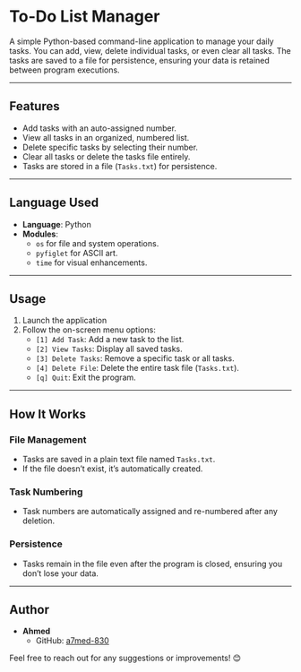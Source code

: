 
# To-Do List Manager  

A simple Python-based command-line application to manage your daily tasks. You can add, view, delete individual tasks, or even clear all tasks. The tasks are saved to a file for persistence, ensuring your data is retained between program executions.

---

## Features
- Add tasks with an auto-assigned number.
- View all tasks in an organized, numbered list.
- Delete specific tasks by selecting their number.
- Clear all tasks or delete the tasks file entirely.
- Tasks are stored in a file (`Tasks.txt`) for persistence.

---

## Language Used
- **Language**: Python
- **Modules**: 
  - `os` for file and system operations.
  - `pyfiglet` for ASCII art.
  - `time` for visual enhancements.
---

## Usage
1. Launch the application
2. Follow the on-screen menu options:
   - `[1] Add Task`: Add a new task to the list.
   - `[2] View Tasks`: Display all saved tasks.
   - `[3] Delete Tasks`: Remove a specific task or all tasks.
   - `[4] Delete File`: Delete the entire task file (`Tasks.txt`).
   - `[q] Quit`: Exit the program.

---

## How It Works
### File Management
- Tasks are saved in a plain text file named `Tasks.txt`.
- If the file doesn’t exist, it’s automatically created.

### Task Numbering
- Task numbers are automatically assigned and re-numbered after any deletion.

### Persistence
- Tasks remain in the file even after the program is closed, ensuring you don’t lose your data.

---

## Author
- **Ahmed**  
  - GitHub: [a7med-830](https://github.com/a7med-830)  

Feel free to reach out for any suggestions or improvements! 😊  
